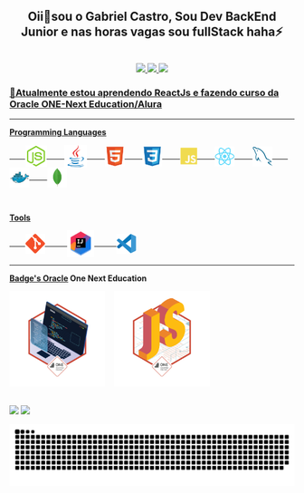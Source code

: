 <h2 align="center"> Oii👋sou o Gabriel Castro, Sou Dev BackEnd Junior e nas horas vagas sou fullStack haha⚡</h2>
<br>
<div align="center">
  <a href="https://github.com/vgabrielcastro">   
  <img src = "https://camo.githubusercontent.com/be37cdc8f930300096c506ad4574eaae977c48fbb2705cfcb92f4eeab8282c7a/68747470733a2f2f6d656469612e67697068792e636f6d2f6d656469612f56674344417a634b767352364f4d307557672f67697068792e676966" width = 100>
  <img src = "https://github-readme-stats.vercel.app/api?username=vgabrielcastro&show_icons=true&theme=dark" width = 400>
  <img height="155" src="https://github-readme-stats.vercel.app/api/top-langs/?username=vgabrielCastro&layout=compact&langs_count=7&theme=dark" />
</div>
  
  <h3>🌱Atualmente estou aprendendo ReactJs e fazendo curso da Oracle ONE-Next Education/Alura</h3> 
  
  - - -

  **Programming Languages**
  
  &nbsp;&nbsp;&nbsp;&nbsp;&nbsp;&nbsp;
  <img align="center" title="NodeJs" alt="Gabs-Ts" height="38" width="38" src="https://raw.githubusercontent.com/devicons/devicon/master/icons/nodejs/nodejs-plain.svg">
  &nbsp;&nbsp;&nbsp;&nbsp;&nbsp;&nbsp;
  <img align="center" title="Java" alt="Gabs-Java" height="40" width="40" src="https://raw.githubusercontent.com/devicons/devicon/master/icons/java/java-original.svg">
  &nbsp;&nbsp;&nbsp;&nbsp;&nbsp;&nbsp;
  <img align="center" title="HTML5" alt="Gabs-HTML" height="35" width="35" src="https://raw.githubusercontent.com/devicons/devicon/master/icons/html5/html5-original.svg">
  &nbsp;&nbsp;&nbsp;&nbsp;&nbsp;&nbsp;
  <img align="center" title="CSS3" alt="Gabs-CSS" height="35" width="35" src="https://raw.githubusercontent.com/devicons/devicon/master/icons/css3/css3-original.svg">
  &nbsp;&nbsp;&nbsp;&nbsp;&nbsp;&nbsp;
  <img title="JavaScript(ECM6)" align="center" alt="Gabs-JavaScript" height="30" width="30" src="https://raw.githubusercontent.com/devicons/devicon/master/icons/javascript/javascript-plain.svg">
  &nbsp;&nbsp;&nbsp;&nbsp;&nbsp;&nbsp;
  <img align="center" title="React" alt="Gabs-React" height="35" width="35" src="https://raw.githubusercontent.com/devicons/devicon/master/icons/react/react-original.svg">
  &nbsp;&nbsp;&nbsp;&nbsp;&nbsp;&nbsp;
  <img align="center" title="MySQL" alt="Gabs-MySQL" height="35" width="35" src="https://raw.githubusercontent.com/devicons/devicon/master/icons/mysql/mysql-original.svg">
  &nbsp;&nbsp;&nbsp;&nbsp;&nbsp;&nbsp;
  <img align="center" title="Docker" alt="Gabs-Docker" height="35" width="35" src="https://raw.githubusercontent.com/devicons/devicon/master/icons/docker/docker-original.svg">
  &nbsp;&nbsp;&nbsp;&nbsp;&nbsp;&nbsp;
  <img align="center" title="MongoDB" alt="Gabs-MongoDB" height="35" width="35" src="https://raw.githubusercontent.com/devicons/devicon/master/icons/mongodb/mongodb-original.svg">
  
</div>

  <div style="display: inline_block"><br>
   
  **Tools**
    
  &nbsp;&nbsp;&nbsp;&nbsp;&nbsp;&nbsp;
  <img align="center" title="Git" alt="Gabs-Git" height="35" width="35" src="https://raw.githubusercontent.com/devicons/devicon/master/icons/git/git-original.svg">
      &nbsp;&nbsp;&nbsp;&nbsp;&nbsp;&nbsp;&nbsp;&nbsp;
   <img align="center" title="Intellij IDE" alt="Gabs-Intellij" height="47" width="48" src="https://raw.githubusercontent.com/nomi9995/intellij-merge-tool/HEAD/media/logo.png">
    &nbsp;&nbsp;&nbsp;&nbsp;&nbsp;&nbsp;&nbsp;&nbsp;
    <img align="center" title="VSCode" alt="Gabs-VSCode" height="35" width="35" src="https://raw.githubusercontent.com/devicons/devicon/master/icons/vscode/vscode-original.svg">
  </div>
  
   - - -
  
  **Badge's [Oracle](oracle.com/br/one) One Next Education**
  
<img src=img/badge_one.png width="169">&nbsp;&nbsp;&nbsp;&nbsp;<img src=img/badge_js.png width="169">
  
  ##
 
<div>
  
  <a href = "mailto:vini.gabriell@outlook.com"><img src="https://img.shields.io/badge/-Microsoft_Outlook-%23333?style=for-the-badge&logo=Microsoft_Outlook&logoColor=white" target="_blank"></a>
  <a href="https://www.linkedin.com/in/vini-gabriel-castro" target="_blank"><img src="https://img.shields.io/badge/-LinkedIn-%230077B5?style=for-the-badge&logo=linkedin&logoColor=white" target="_blank"></a> 
  
  ![Snake animation](https://raw.githubusercontent.com/Platane/snk/output/github-contribution-grid-snake.svg)
  
</div>
